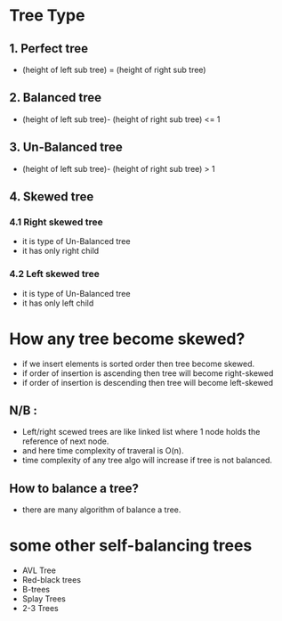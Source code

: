 # Tree Type

## 1. Perfect tree

- (height of left sub tree) = (height of right sub tree)

## 2. Balanced tree

- (height of left sub tree)- (height of right sub tree) <= 1

## 3. Un-Balanced tree

- (height of left sub tree)- (height of right sub tree) > 1

## 4. Skewed tree

### 4.1 Right skewed tree

- it is type of Un-Balanced tree
- it has only right child

### 4.2 Left skewed tree

- it is type of Un-Balanced tree
- it has only left child

# How any tree become skewed?

- if we insert elements is sorted order then tree become skewed.
- if order of insertion is ascending then tree will become right-skewed
- if order of insertion is descending then tree will become left-skewed

## N/B :

- Left/right scewed trees are like linked list where 1 node holds the reference of next node.
- and here time complexity of traveral is O(n).
- time complexity of any tree algo will increase if tree is not balanced.

## How to balance a tree?

- there are many algorithm of balance a tree.

# some other self-balancing trees

- AVL Tree
- Red-black trees
- B-trees
- Splay Trees
- 2-3 Trees
